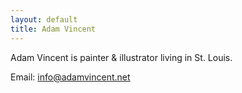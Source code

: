 ```yaml
---
layout: default
title: Adam Vincent
---
```


Adam Vincent is painter & illustrator living in St. Louis.  

Email: info@adamvincent.net

